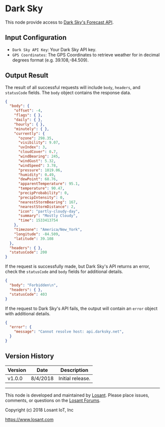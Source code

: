 # Dark Sky
This node provide access to [Dark Sky's Forecast API](https://darksky.net/dev/docs#forecast-request).

## Input Configuration
* `Dark Sky API Key`: Your Dark Sky API key.
* `GPS Coordinates`: The GPS Coordinates to retrieve weather for in decimal degrees format (e.g. 39.108,-84.509).

## Output Result
The result of all successful requests will include `body`, `headers`, and `statusCode` fields. The `body` object contains the response data.

```json
{
  "body": {
    "offset": -4,
    "flags": { },
    "daily": { },
    "hourly": { },
    "minutely": { },
    "currently": {
      "ozone": 298.35,
      "visibility": 9.07,
      "uvIndex": 3,
      "cloudCover": 0.7,
      "windBearing": 245,
      "windGust": 5.32,
      "windSpeed": 3.78,
      "pressure": 1019.06,
      "humidity": 0.49,
      "dewPoint": 68.76,
      "apparentTemperature": 95.1,
      "temperature": 90.47,
      "precipProbability": 0,
      "precipIntensity": 0,
      "nearestStormBearing": 167,
      "nearestStormDistance": 2,
      "icon": "partly-cloudy-day",
      "summary": "Mostly Cloudy",
      "time": 1533413754
    },
    "timezone": "America/New_York",
    "longitude": -84.509,
    "latitude": 39.108
  },
  "headers": { },
  "statusCode": 200
}
```

If the request is successfully made, but Dark Sky's API returns an error, check the `statusCode` and `body` fields for additional details.

```json
{
  "body": "Forbidden\n",
  "headers": { },
  "statusCode": 403
}
```

If the request to Dark Sky's API fails, the output will contain an `error` object with additional details.

```json
{
  "error": {
    "message": "Cannot resolve host: api.darksky.net",
  }
} 
```

## Version History

| Version | Date | Description |
| ------- | -------- | ---------------- |
| v1.0.0  | 8/4/2018 | Initial release. |

---

This node is developed and maintained by [Losant](https://www.losant.com). Please place issues, comments, or questions on the [Losant Forums](https://forums.losant.com).

Copyright (c) 2018 Losant IoT, Inc

https://www.losant.com

